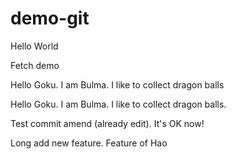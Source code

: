 # demo-git

Hello World

Fetch demo

Hello Goku. I am Bulma. I like to collect dragon balls

Hello Goku. I am Bulma. I like to collect dragon balls.

Test commit amend (already edit). It's OK now!

Long add new feature.
Feature of Hao
